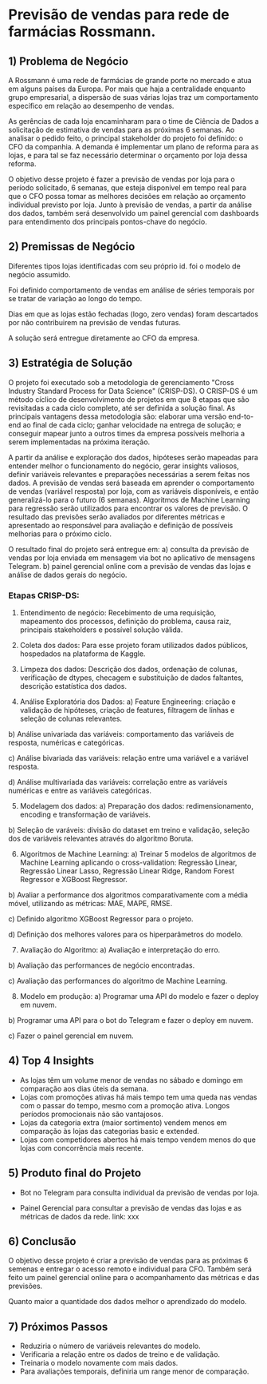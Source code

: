 # Previsão de vendas para rede de farmácias Rossmann.
## 1) Problema de Negócio
A Rossmann é uma rede de farmácias de grande porte no mercado e atua em alguns países da Europa. Por mais que haja a centralidade enquanto grupo empresarial, a dispersão de suas várias lojas traz um comportamento específico em relação ao desempenho de vendas. 
   
As gerências de cada loja encaminharam para o time de Ciência de Dados a solicitação de estimativa de vendas para as próximas 6 semanas. Ao analisar o pedido feito, o principal stakeholder do projeto foi definido: o CFO da companhia. A demanda é implementar um plano de reforma para as lojas, e para tal se faz necessário determinar o orçamento por loja dessa reforma. 
  
O objetivo desse projeto é fazer a previsão de vendas por loja para o período solicitado, 6 semanas, que esteja disponível em tempo real para que o CFO possa tomar as melhores decisões em relação ao orçamento individual previsto por loja. Junto à previsão de vendas, a partir da análise dos dados, também será desenvolvido um painel gerencial com dashboards para entendimento dos principais pontos-chave do negócio.

## 2) Premissas de Negócio
Diferentes tipos lojas identificadas com seu próprio id. foi o modelo de negócio assumido.

Foi definido comportamento de vendas em análise de séries temporais por se tratar de variação ao longo do tempo.

Dias em que as lojas estão fechadas (logo, zero vendas) foram descartados por não contribuirem na previsão de vendas futuras.

A solução será entregue diretamente ao CFO da empresa.

## 3) Estratégia de Solução
O projeto foi executado sob a metodologia de gerenciamento "Cross Industry Standard Process for Data Science" (CRISP-DS). O CRISP-DS é um método cíclico de desenvolvimento de projetos em que 8 etapas que são revisitadas a cada ciclo completo, até ser definida a solução final. As principais vantagens dessa metodologia são: elaborar uma versão end-to-end ao final de cada ciclo; ganhar velocidade na entrega de solução; e conseguir mapear junto a outros times da empresa possíveis melhoria a serem implementadas na próxima iteração.

A partir da análise e exploração dos dados, hipóteses serão mapeadas para entender melhor o funcionamento do negócio, gerar insights valiosos, definir variáveis relevantes e preparações necessárias a serem feitas nos dados. A previsão de vendas será baseada em aprender o comportamento de vendas (variável resposta) por loja, com as variáveis disponíveis, e então generalizá-lo para o futuro (6 semanas). Algoritmos de Machine Learning para regressão serão utilizados para encontrar os valores de previsão. O resultado das previsões serão avaliados por diferentes métricas e apresentado ao responsável para avaliação e definição de possíveis melhorias para o próximo ciclo.

O resultado final do projeto será entregue em:
a) consulta da previsão de vendas por loja enviada em mensagem via bot no aplicativo de mensagens Telegram.
b) painel gerencial online com a previsão de vendas das lojas e análise de dados gerais do negócio.

### Etapas CRISP-DS:
1. Entendimento de negócio:
Recebimento de uma requisição, mapeamento dos processos, definição do problema, causa raiz, principais stakeholders e possível solução válida.

2. Coleta dos dados:
Para esse projeto foram utilizados dados públicos, hospedados na plataforma de Kaggle.

3. Limpeza dos dados:
Descrição dos dados, ordenação de colunas, verificação de dtypes, checagem e substituição de dados faltantes, descrição estatística dos dados.

4. Análise Exploratória dos Dados:
a) Feature Engineering: criação e validação de hipóteses, criação de features, filtragem de linhas e seleção de colunas relevantes.

b) Análise univariada das variáveis: comportamento das variáveis de resposta, numéricas e categóricas. 

c) Análise bivariada das variáveis: relação entre uma variável e a variável resposta.

d) Análise multivariada das variáveis: correlação entre as variáveis numéricas e entre as variáveis categóricas. 

5. Modelagem dos dados:
a) Preparação dos dados: redimensionamento, encoding e transformação de variáveis.

b) Seleção de varáveis: divisão do dataset em treino e validação, seleção dos de variáveis relevantes através do algoritmo Boruta.

6. Algoritmos de Machine Learning:
a) Treinar 5 modelos de algoritmos de Machine Learning aplicando o cross-validation: Regressão Linear, Regressão Linear Lasso, Regressão Linear Ridge, Random Forest Regressor e XGBoost Regressor.

b) Avaliar a performance dos algoritmos comparativamente com a média móvel, utilizando as métricas: MAE, MAPE, RMSE.

c) Definido algoritmo XGBoost Regressor para o projeto.

d) Definição dos melhores valores para os hiperparâmetros do modelo.

7. Avaliação do Algoritmo:
a) Avaliação e interpretação do erro.

b) Avaliação das performances de negócio encontradas.

c) Avaliação das performances do algoritmo de Machine Learning.

8. Modelo em produção:
a) Programar uma API do modelo e fazer o deploy em nuvem.

b) Programar uma API para o bot do Telegram e fazer o deploy em nuvem.

c) Fazer o painel gerencial em nuvem.

## 4) Top 4 Insights
- As lojas têm um volume menor de vendas no sábado e domingo em comparação aos dias úteis da semana.
- Lojas com promoções ativas há mais tempo tem uma queda nas vendas com o passar do tempo, mesmo com a promoção ativa. Longos períodos promocionais não são vantajosos.
- Lojas da categoria extra (maior sortimento) vendem menos em comparação às lojas das categorias basic e extended.
- Lojas com competidores abertos há mais tempo vendem menos do que lojas com concorrência mais recente.

## 5) Produto final do Projeto
- Bot no Telegram para consulta individual da previsão de vendas por loja.

- Painel Gerencial para consultar a previsão de vendas das lojas e as métricas de dados da rede.
link: xxx

## 6) Conclusão
O objetivo desse projeto é criar a previsão de vendas para as próximas 6 semenas e entregar o acesso remoto e individual para CFO. Também será feito um painel gerencial online para o acompanhamento das métricas e das previsões.

Quanto maior a quantidade dos dados melhor o aprendizado do modelo.

## 7) Próximos Passos
- Reduziria o número de variáveis relevantes do modelo.
- Verificaria a relação entre os dados de treino e de validação.
- Treinaria o modelo novamente com mais dados.
- Para avaliações temporais, definiria um range menor de comparação.
